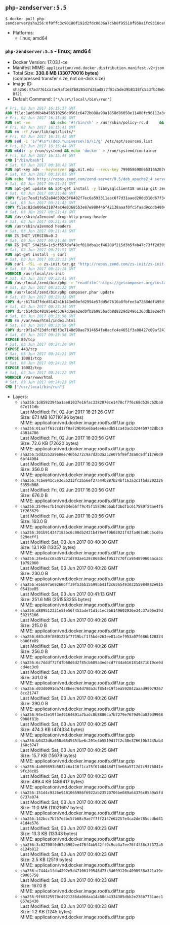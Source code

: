 ## `php-zendserver:5.5`

```console
$ docker pull php-zendserver@sha256:0f0ffc3c90180f192d2fdc0636a7c6b8f95510f958a1fc9318ce0c4f3ea7cb16
```

-	Platforms:
	-	linux; amd64

### `php-zendserver:5.5` - linux; amd64

-	Docker Version: 17.03.1-ce
-	Manifest MIME: `application/vnd.docker.distribution.manifest.v2+json`
-	Total Size: **330.8 MB (330770016 bytes)**  
	(compressed transfer size, not on-disk size)
-	Image ID: `sha256:47ad7761ca7ac9af1e8fb8285d7d38ad877f85c5de39b8118fc553fb38eb0f21`
-	Default Command: `["\/usr\/local\/bin\/run"]`

```dockerfile
# Fri, 02 Jun 2017 16:15:37 GMT
ADD file:1ad6d6b4b456510256c9561c6472b088a99a1858d86058e11408fc96112a3cee in / 
# Fri, 02 Jun 2017 16:15:39 GMT
RUN set -xe 		&& echo '#!/bin/sh' > /usr/sbin/policy-rc.d 	&& echo 'exit 101' >> /usr/sbin/policy-rc.d 	&& chmod +x /usr/sbin/policy-rc.d 		&& dpkg-divert --local --rename --add /sbin/initctl 	&& cp -a /usr/sbin/policy-rc.d /sbin/initctl 	&& sed -i 's/^exit.*/exit 0/' /sbin/initctl 		&& echo 'force-unsafe-io' > /etc/dpkg/dpkg.cfg.d/docker-apt-speedup 		&& echo 'DPkg::Post-Invoke { "rm -f /var/cache/apt/archives/*.deb /var/cache/apt/archives/partial/*.deb /var/cache/apt/*.bin || true"; };' > /etc/apt/apt.conf.d/docker-clean 	&& echo 'APT::Update::Post-Invoke { "rm -f /var/cache/apt/archives/*.deb /var/cache/apt/archives/partial/*.deb /var/cache/apt/*.bin || true"; };' >> /etc/apt/apt.conf.d/docker-clean 	&& echo 'Dir::Cache::pkgcache ""; Dir::Cache::srcpkgcache "";' >> /etc/apt/apt.conf.d/docker-clean 		&& echo 'Acquire::Languages "none";' > /etc/apt/apt.conf.d/docker-no-languages 		&& echo 'Acquire::GzipIndexes "true"; Acquire::CompressionTypes::Order:: "gz";' > /etc/apt/apt.conf.d/docker-gzip-indexes 		&& echo 'Apt::AutoRemove::SuggestsImportant "false";' > /etc/apt/apt.conf.d/docker-autoremove-suggests
# Fri, 02 Jun 2017 16:15:41 GMT
RUN rm -rf /var/lib/apt/lists/*
# Fri, 02 Jun 2017 16:15:42 GMT
RUN sed -i 's/^#\s*\(deb.*universe\)$/\1/g' /etc/apt/sources.list
# Fri, 02 Jun 2017 16:15:44 GMT
RUN mkdir -p /run/systemd && echo 'docker' > /run/systemd/container
# Fri, 02 Jun 2017 16:15:44 GMT
CMD ["/bin/bash"]
# Sat, 03 Jun 2017 00:18:42 GMT
RUN apt-key adv --keyserver pgp.mit.edu --recv-key 799058698E65316A2E7A4FF42EAE1437F7D2C623
# Sat, 03 Jun 2017 00:19:05 GMT
RUN echo "deb http://repos.zend.com/zend-server/8.5/deb_apache2.4 server non-free" >> /etc/apt/sources.list.d/zend-server.list
# Sat, 03 Jun 2017 00:21:21 GMT
RUN apt-get update && apt-get install -y libmysqlclient18 unzip git zend-server-php-5.5 && /usr/local/zend/bin/zendctl.sh stop
# Sat, 03 Jun 2017 00:21:40 GMT
COPY file:7ead1fa52a84d592d3f6402f7ec6a593311aac6f7d31aaed200d310d67f34d54 in /etc/ 
# Sat, 03 Jun 2017 00:21:42 GMT
COPY file:82de006e31874ac4e03685b3e87e988446f42138aaaf0fc5faad9cddb48040ba in /etc/apache2/conf-available 
# Sat, 03 Jun 2017 00:21:43 GMT
RUN /usr/sbin/a2enconf drop-http-proxy-header
# Sat, 03 Jun 2017 00:21:45 GMT
RUN /usr/sbin/a2enmod headers
# Sat, 03 Jun 2017 00:21:45 GMT
ENV ZS_INIT_VERSION=0.2
# Sat, 03 Jun 2017 00:21:46 GMT
ENV ZS_INIT_SHA256=1c5cf557daf48cf018dba1cf46208f215d3b5fab47c73ff2d39988581ebd6932
# Sat, 03 Jun 2017 00:21:51 GMT
RUN apt-get install -y curl
# Sat, 03 Jun 2017 00:22:13 GMT
RUN curl -fSL -o zs-init.tar.gz "http://repos.zend.com/zs-init/zs-init-docker-${ZS_INIT_VERSION}.tar.gz"     && echo "${ZS_INIT_SHA256} *zs-init.tar.gz" | sha256sum -c -     && mkdir /usr/local/zs-init     && tar xzf zs-init.tar.gz --strip-components=1 -C /usr/local/zs-init     && rm zs-init.tar.gz
# Sat, 03 Jun 2017 00:22:14 GMT
WORKDIR /usr/local/zs-init
# Sat, 03 Jun 2017 00:22:41 GMT
RUN /usr/local/zend/bin/php -r "readfile('https://getcomposer.org/installer');" | /usr/local/zend/bin/php
# Sat, 03 Jun 2017 00:23:32 GMT
RUN /usr/local/zend/bin/php composer.phar update
# Sat, 03 Jun 2017 00:23:33 GMT
COPY dir:6174d7fdcd8142a1b143e80efd2994e57dd5d7610a8fbfee3a7288ddf495dfdf in /usr/local/bin 
# Sat, 03 Jun 2017 00:23:34 GMT
COPY dir:b14dbc48195e4d5367d3aea2ed0fb26985bacb8d8229d24961363db2e2edf8f0 in /usr/local/zend/var/plugins/ 
# Sat, 03 Jun 2017 00:23:56 GMT
RUN rm /var/www/html/index.html
# Sat, 03 Jun 2017 00:23:58 GMT
COPY dir:9f1a7f23dfcf85f3c7148d98ae7914654fe8acfc4e4651f3a08427c09af24198 in /var/www/html 
# Sat, 03 Jun 2017 00:23:58 GMT
EXPOSE 80/tcp
# Sat, 03 Jun 2017 00:24:20 GMT
EXPOSE 443/tcp
# Sat, 03 Jun 2017 00:24:21 GMT
EXPOSE 10081/tcp
# Sat, 03 Jun 2017 00:24:22 GMT
EXPOSE 10082/tcp
# Sat, 03 Jun 2017 00:24:22 GMT
WORKDIR /var/www/html
# Sat, 03 Jun 2017 00:24:23 GMT
CMD ["/usr/local/bin/run"]
```

-	Layers:
	-	`sha256:1d8592394ba1ae81037e16fac3382070ce1478cf7f6c68d538c62ba067e111db`  
		Last Modified: Fri, 02 Jun 2017 16:21:26 GMT  
		Size: 67.1 MB (67110196 bytes)  
		MIME: application/vnd.docker.image.rootfs.diff.tar.gzip
	-	`sha256:01aa7f61ccd17f0a729b91e6ba4ae6aedb51ca43acb3244b9732dbc043814786`  
		Last Modified: Fri, 02 Jun 2017 16:20:56 GMT  
		Size: 72.6 KB (72620 bytes)  
		MIME: application/vnd.docker.image.rootfs.diff.tar.gzip
	-	`sha256:5dd2552a960ee746b6272c9a7d2b3a252e07bf8ef38a0c8df117e0d96bf44904`  
		Last Modified: Fri, 02 Jun 2017 16:20:56 GMT  
		Size: 356.0 B  
		MIME: application/vnd.docker.image.rootfs.diff.tar.gzip
	-	`sha256:7cbe941c5e3e55212fc2b56ef27a44b887b24bf163a3c1fbda2023265355d088`  
		Last Modified: Fri, 02 Jun 2017 16:20:56 GMT  
		Size: 676.0 B  
		MIME: application/vnd.docker.image.rootfs.diff.tar.gzip
	-	`sha256:2549ecfb14c6934eb6ff9c45f15839db6abf3bdfbc617589f53ae4f67f265629`  
		Last Modified: Fri, 02 Jun 2017 16:20:56 GMT  
		Size: 163.0 B  
		MIME: application/vnd.docker.image.rootfs.diff.tar.gzip
	-	`sha256:301b914347183bc6c00db2421b478e9f9b03021f43fa463a0bc5cd0a529eeff1`  
		Last Modified: Sat, 03 Jun 2017 00:40:30 GMT  
		Size: 13.1 KB (13057 bytes)  
		MIME: application/vnd.docker.image.rootfs.diff.tar.gzip
	-	`sha256:24e4acc8a357271d703ae128c868dedf9517c70fca954899605aca3c1b792060`  
		Last Modified: Sat, 03 Jun 2017 00:40:28 GMT  
		Size: 230.0 B  
		MIME: application/vnd.docker.image.rootfs.diff.tar.gzip
	-	`sha256:e56b97a69266bff39f536b15599bb41f2c656549303255984882e91b0541be85`  
		Last Modified: Sat, 03 Jun 2017 00:41:13 GMT  
		Size: 251.6 MB (251553255 bytes)  
		MIME: application/vnd.docker.image.rootfs.diff.tar.gzip
	-	`sha256:d889512331e5fe56f453ade71d1c1ec266149602036e34c37a96e39d58215106`  
		Last Modified: Sat, 03 Jun 2017 00:40:28 GMT  
		Size: 215.0 B  
		MIME: application/vnd.docker.image.rootfs.diff.tar.gzip
	-	`sha256:683c89f880125bf7719bcf1f5bde263ee81a1ef953a07f686b120324b306fe89`  
		Last Modified: Sat, 03 Jun 2017 00:40:26 GMT  
		Size: 256.0 B  
		MIME: application/vnd.docker.image.rootfs.diff.tar.gzip
	-	`sha256:6c7dddf72f4fb60d6d2f85cb689a3edecd7744a6161814871b10ce0dcd4ec3c0`  
		Last Modified: Sat, 03 Jun 2017 00:40:26 GMT  
		Size: 301.0 B  
		MIME: application/vnd.docker.image.rootfs.diff.tar.gzip
	-	`sha256:d03d0091da7438bee764d780a3cf854e19f5ea592842aaad999792678cc21747`  
		Last Modified: Sat, 03 Jun 2017 00:40:26 GMT  
		Size: 290.0 B  
		MIME: application/vnd.docker.image.rootfs.diff.tar.gzip
	-	`sha256:94e43e19f3e49164691a7badc8b8806ca7b7279e7679d9da839d99689008f81b`  
		Last Modified: Sat, 03 Jun 2017 00:40:25 GMT  
		Size: 474.3 KB (474334 bytes)  
		MIME: application/vnd.docker.image.rootfs.diff.tar.gzip
	-	`sha256:b0422d6a650a654545fbe6c201e4b5519d17f2c30e3766f0b3245ab4168c3747`  
		Last Modified: Sat, 03 Jun 2017 00:40:25 GMT  
		Size: 15.7 KB (15679 bytes)  
		MIME: application/vnd.docker.image.rootfs.diff.tar.gzip
	-	`sha256:4a009893b5032c6a116f1ca75f0140448d7f3e66a5712d7c9376841e9fc38c05`  
		Last Modified: Sat, 03 Jun 2017 00:40:23 GMT  
		Size: 489.4 KB (489417 bytes)  
		MIME: application/vnd.docker.image.rootfs.diff.tar.gzip
	-	`sha256:151d4c9326e9481065986f6922ab23520706be089a64376c0559a5fd6737a074`  
		Last Modified: Sat, 03 Jun 2017 00:40:26 GMT  
		Size: 11.0 MB (11021697 bytes)  
		MIME: application/vnd.docker.image.rootfs.diff.tar.gzip
	-	`sha256:142bcc7b757e5bc57b68c9ae7f7ff2147e62257e4ca2de785ccdbd4141d4e576`  
		Last Modified: Sat, 03 Jun 2017 00:40:23 GMT  
		Size: 13.3 KB (13343 bytes)  
		MIME: application/vnd.docker.image.rootfs.diff.tar.gzip
	-	`sha256:3c02700f0d67e3902ee476f4bb942ff9c9cb3a7ee76f4f38c3f372a5e124b812`  
		Last Modified: Sat, 03 Jun 2017 00:40:23 GMT  
		Size: 2.5 KB (2519 bytes)  
		MIME: application/vnd.docker.image.rootfs.diff.tar.gzip
	-	`sha256:c7444c1fda4292e5d471061f9548d73c34699120c4098938a321a19ec9065758`  
		Last Modified: Sat, 03 Jun 2017 00:40:23 GMT  
		Size: 167.0 B  
		MIME: application/vnd.docker.image.rootfs.diff.tar.gzip
	-	`sha256:9f68325970c4921286da06daa14a88ca4334305dbb2e236b7731aec1057e5430`  
		Last Modified: Sat, 03 Jun 2017 00:40:23 GMT  
		Size: 1.2 KB (1245 bytes)  
		MIME: application/vnd.docker.image.rootfs.diff.tar.gzip
